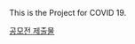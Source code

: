 This is the Project for COVID 19.

[공모전 제출물](https://dacon.io/competitions/official/235590/codeshare/1001?page=1&dtype=view&ptype=pub)

